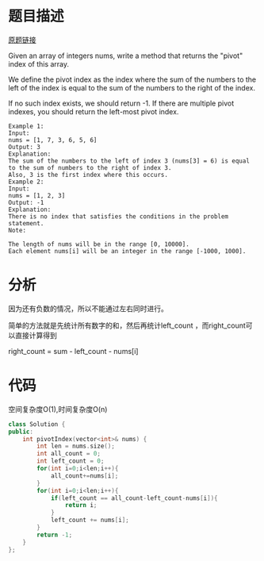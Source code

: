 # 题目描述

[原题链接](https://leetcode.com/problems/find-pivot-index/)

Given an array of integers nums, write a method that returns the "pivot" index of this array.

We define the pivot index as the index where the sum of the numbers to the left of the index is equal to the sum of the numbers to the right of the index.

If no such index exists, we should return -1. If there are multiple pivot indexes, you should return the left-most pivot index.

```
Example 1:
Input: 
nums = [1, 7, 3, 6, 5, 6]
Output: 3
Explanation: 
The sum of the numbers to the left of index 3 (nums[3] = 6) is equal to the sum of numbers to the right of index 3.
Also, 3 is the first index where this occurs.
Example 2:
Input: 
nums = [1, 2, 3]
Output: -1
Explanation: 
There is no index that satisfies the conditions in the problem statement.
Note:

The length of nums will be in the range [0, 10000].
Each element nums[i] will be an integer in the range [-1000, 1000].
```

<!--more-->

# 分析
因为还有负数的情况，所以不能通过左右同时进行。

简单的方法就是先统计所有数字的和，然后再统计left_count ，而right_count可以直接计算得到

right_count = sum - left_count - nums[i]

# 代码
空间复杂度O(1),时间复杂度O(n)
```C++
class Solution {
public:
    int pivotIndex(vector<int>& nums) {
        int len = nums.size();
        int all_count = 0;
        int left_count = 0;
        for(int i=0;i<len;i++){
            all_count+=nums[i];
        }
        for(int i=0;i<len;i++){
            if(left_count == all_count-left_count-nums[i]){
                return i;
            }
            left_count += nums[i];
        }
        return -1;
    }
};
```
